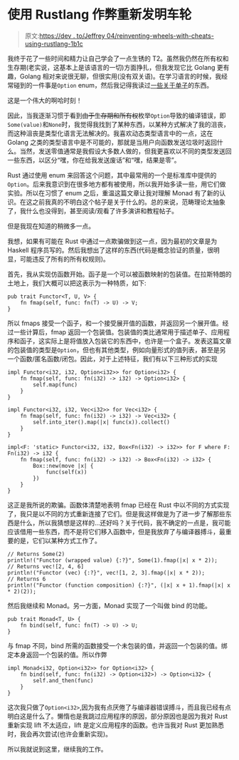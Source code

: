 # 使用 Rustlang 作弊重新发明车轮

> 原文:[https://dev . to/Jeffrey 04/reinventing-wheels-with-cheats-using-rustlang-1b1c](https://dev.to/jeffrey04/reinventing-wheels-with-cheats-using-rustlang-1b1c)

我终于花了一些时间和精力让自己学会了一点生锈的 T2。虽然我仍然在所有权和生存期(老实说，这基本上是该语言的一切)方面挣扎，但我发现它比 Golang 更有趣，Golang 相对来说很无聊，但很实用(没有双关语)。在学习语言的时候，我经常碰到的一件事是`Option` enum，然后我记得我读过[一些关于单子](http://adit.io/posts/2013-04-17-functors,_applicatives,_and_monads_in_pictures.html)的东西。

这是一个伟大的啊哈时刻！

因此，当我逐渐习惯于看到~~由于生存期和所有权~~枚举`Option`导致的编译错误，即`Some(value)`和`None`时，我觉得我找到了某种东西，以某种方式解决了我的沮丧，而这种沮丧是类型化语言无法解决的。我喜欢动态类型语言中的一点，这在 Golang 之类的类型语言中是不可能的，那就是当用户向函数发送垃圾时返回什么。当然，发送零值通常是我假设大多数人做的，但我更喜欢以不同的类型发送回一些东西，以区分“嘿，你在给我发送废话”和“嘿，结果是零”。

Rust 通过使用 enum 来回答这个问题，其中最常用的一个是标准库中提供的`Option`。后来我意识到在很多地方都有被使用，所以我开始多读一些，用它们做实验。所以在习惯了 enum 之后，重温这篇文章让我对理解 Monad 有了新的认识。在这之前我真的不明白这个帖子是关于什么的。总的来说，范畴理论太抽象了，我什么也没得到，甚至阅读/观看了许多演讲和教程帖子。

但是我现在知道的稍微多一点。

我想，如果有可能在 Rust 中通过一点欺骗做到这一点，因为最初的文章是为 Haskell 程序员写的。然后我想出了这样的东西(代码是概念验证的质量，很明显，可能违反了所有的所有权规则)。

首先，我从实现仿函数开始。函子是一个可以被函数映射的包装值。在拉斯特朗的土地上，我们大概可以把这表示为一种特质，如下:

```
pub trait Functor<T, U, V> {
    fn fmap(self, func: fn(T) -> U) -> V;
} 
```

所以 fmaps 接受一个函子，和一个接受展开值的函数，并返回另一个展开值。经过一些计算后，fmap 返回一个包装值。包装值的类比通常用于描述单子、应用程序和函子，这实际上是将值放入包装它的东西中，也许是一个盒子。发表这篇文章的包装值的类型是`Option`，但也有其他类型，例如向量形式的值列表，甚至是另一个函数/匿名函数/闭包。因此，对于上述特征，我们有以下三种形式的实现

```
impl Functor<i32, i32, Option<i32>> for Option<i32> {
    fn fmap(self, func: fn(i32) -> i32) -> Option<i32> {
        self.map(func)
    }
}

impl Functor<i32, i32, Vec<i32>> for Vec<i32> {
    fn fmap(self, func: fn(i32) -> i32) -> Vec<i32> {
        self.into_iter().map(|x| func(x)).collect()
    }
}

impl<F: 'static> Functor<i32, i32, Box<Fn(i32) -> i32>> for F where F: Fn(i32) -> i32 {
    fn fmap(self, func: fn(i32) -> i32) -> Box<Fn(i32) -> i32> {
        Box::new(move |x| {
            func(self(x))
        })
    }
} 
```

这正是我所说的欺骗。函数体清楚地表明 fmap 已经在 Rust 中以不同的方式实现了，我只是以不同的方式重新连接了它们。但是我这样做是为了进一步了解那些东西是什么，所以我猜想是这样的...还好吗？关于代码，我不确定的一点是，我可能应该借用一些东西，而不是将它们移入函数中，但是我放弃了与编译器搏斗，最重要的是，它们以某种方式工作了。

```
// Returns Some(2)
println!("Functor (wrapped value) {:?}", Some(1).fmap(|x| x * 2));
// Returns vec![2, 4, 6]
println!("Functor (vec) {:?}", vec![1, 2, 3].fmap(|x| x * 2));
// Returns 6
println!("Functor (function composition) {:?}", (|x| x + 1).fmap(|x| x * 2)(2)); 
```

然后我继续和 Monad。另一方面，Monad 实现了一个叫做 bind 的功能。

```
pub trait Monad<T, U> {
    fn bind(self, func: fn(T) -> U) -> U;
} 
```

与 fmap 不同，bind 所需的函数接受一个未包装的值，并返回一个包装的值。绑定本身返回一个包装的值。所以作弊

```
impl Monad<i32, Option<i32>> for Option<i32> {
    fn bind(self, func: fn(i32) -> Option<i32>) -> Option<i32> {
        self.and_then(func)
    }
} 
```

这次我只做了`Option<i32>`,因为我有点厌倦了与编译器错误搏斗，而且我已经有点明白这是什么了。懒惰也是我跳过应用程序的原因，部分原因也是因为我对 Rust 重新实现 lift 不太适应，lift 是定义应用程序的函数。也许当我对 Rust 更加熟悉时，我会再次尝试(也许会重新实现)。

所以我就说到这里，继续我的工作。